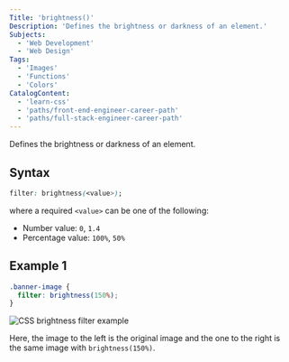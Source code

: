 ```yaml
---
Title: 'brightness()'
Description: 'Defines the brightness or darkness of an element.'
Subjects:
  - 'Web Development'
  - 'Web Design'
Tags:
  - 'Images'
  - 'Functions'
  - 'Colors'
CatalogContent:
  - 'learn-css'
  - 'paths/front-end-engineer-career-path'
  - 'paths/full-stack-engineer-career-path'
---
```


Defines the brightness or darkness of an element.

## Syntax

```css
filter: brightness(<value>);
```

where a required `<value>` can be one of the following:

- Number value: `0`, `1.4`
- Percentage value: `100%`, `50%`

## Example 1

```css
.banner-image {
  filter: brightness(150%);
}
```

![CSS brightness filter example](https://raw.githubusercontent.com/Codecademy/docs/main/media/css-filterfunctions-brightness-example.png)

Here, the image to the left is the original image and the one to the right is the same image with `brightness(150%)`.

